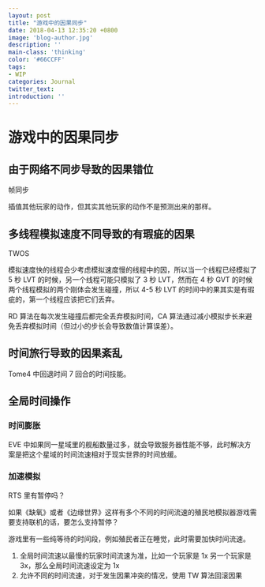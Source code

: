 ```yaml
---
layout: post
title: "游戏中的因果同步"
date: 2018-04-13 12:35:20 +0800
image: 'blog-author.jpg'
description: ''
main-class: 'thinking'
color: '#66CCFF'
tags:
- WIP
categories: Journal
twitter_text:
introduction: ''
---
```

# 游戏中的因果同步

## 由于网络不同步导致的因果错位

帧同步

插值其他玩家的动作，但其实其他玩家的动作不是预测出来的那样。

## 多线程模拟速度不同导致的有瑕疵的因果

TWOS

模拟速度快的线程会少考虑模拟速度慢的线程中的因，所以当一个线程已经模拟了 5 秒 LVT 的时候，另一个线程可能只模拟了 3 秒 LVT，然而在 4 秒 GVT 的时候两个线程模拟的两个刚体会发生碰撞，所以 4-5 秒 LVT 的时间中的果其实是有瑕疵的，第一个线程应该把它们丢弃。

RD 算法在每次发生碰撞后都完全丢弃模拟时间，CA 算法通过减小模拟步长来避免丢弃模拟时间（但过小的步长会导致数值计算误差）。

## 时间旅行导致的因果紊乱

Tome4 中回退时间 7 回合的时间技能。

## 全局时间操作

### 时间膨胀

EVE 中如果同一星域里的舰船数量过多，就会导致服务器性能不够，此时解决方案是把这个星域的时间流速相对于现实世界的时间放缓。

### 加速模拟

RTS 里有暂停吗？

如果《缺氧》或者《边缘世界》这样有多个不同的时间流速的殖民地模拟器游戏需要支持联机的话，要怎么支持暂停？

游戏里有一些纯等待的时间段，例如殖民者正在睡觉，此时需要加快时间流速。

1. 全局时间流速以最慢的玩家时间流速为准，比如一个玩家是 1x 另一个玩家是 3x，那么全局时间流速设定为 1x
1. 允许不同的时间流速，对于发生因果冲突的情况，使用 TW 算法回滚因果
